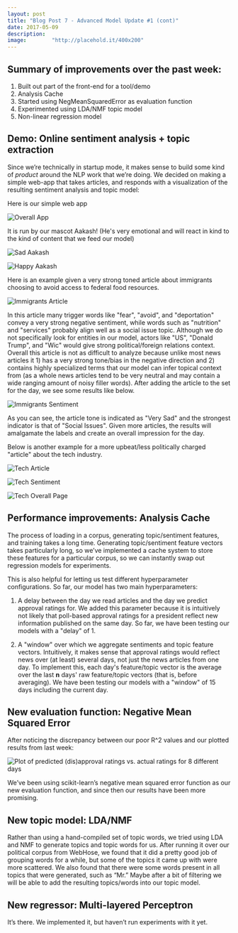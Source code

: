 ```yaml
---
layout: post
title: "Blog Post 7 - Advanced Model Update #1 (cont)"
date: 2017-05-09
description:
image:        "http://placehold.it/400x200"
---
```


## Summary of improvements over the past week:

1. Built out part of the front-end for a tool/demo
2. Analysis Cache
3. Started using NegMeanSquaredError as evaluation function
4. Experimented using LDA/NMF topic model
5. Non-linear regression model


## Demo: Online sentiment analysis + topic extraction

Since we’re technically in startup mode, it makes sense to build some kind of *product* around the NLP work that we’re doing. We decided on making a simple web-app that takes articles, and responds with a visualization of the resulting sentiment analysis and topic model:


Here is our simple web app

![Overall App](/StateOfTheMedia/images/app_overall1.png)

It is run by our mascot Aakash! (He's very emotional and will react in kind to the kind of content that we feed our model)


![Sad Aakash](/StateOfTheMedia/images/Aakash_Happy.png)

![Happy Aakash](/StateOfTheMedia/images/Aakash_Sad.png)


Here is an example given a very strong toned article about immigrants choosing to avoid access to federal food resources.

![Immigrants Article](/StateOfTheMedia/images/app_article1.png)

In this article many trigger words like "fear", "avoid", and "deportation" convey a very strong negative sentiment, while words such as "nutrition" and "services" probably align well as a social issue topic. Although we do not specifically look for entities in our model, actors like "US", "Donald Trump", and "Wic" would give strong political/foreign relations context. Overall this article is not as difficult to analyze because unlike most news articles it 1) has a very strong tone/bias in the negative direction and 2) contains highly specialized terms that our model can infer topical context from (as a whole news articles tend to be very neutral and may contain a wide ranging amount of noisy filler words). After adding the article to the set for the day, we see some results like below.

![Immigrants Sentiment](/StateOfTheMedia/images/app_sentiment1.png)

As you can see, the article tone is indicated as "Very Sad" and the strongest indicator is that of "Social Issues". Given more articles, the results will amalgamate the labels and create an overall impression for the day.

Below is another example for a more upbeat/less politically charged "article" about the tech industry.

![Tech Article](/StateOfTheMedia/images/app_article2.png)

![Tech Sentiment](/StateOfTheMedia/images/app_sentiment2.png)

![Tech Overall Page](/StateOfTheMedia/images/app_overall2.png)


## Performance improvements: Analysis Cache
The process of loading in a corpus, generating topic/sentiment features, and training takes a long time. Generating topic/sentiment feature vectors takes particularly long, so we’ve implemented a cache system to store these features for a particular corpus, so we can instantly swap out regression models for experiments.

This is also helpful for letting us test different hyperparameter configurations. So far, our model has
two main hyperparameters:

1. A delay between the day we read articles and the day we predict approval ratings for. We added this parameter because it is intuitively not likely that poll-based approval ratings for a president reflect new information published on the same day. So far, we have been testing our models with a "delay" of 1.

2. A "window" over which we aggregate sentiments and topic feature vectors. Intuitively, it makes sense that approval ratings would reflect news over (at least) several days, not just the news articles from one day. To implement this, each day's feature/topic vector is the average over the last **n** days' raw feature/topic vectors (that is, before averaging). We have been testing our models with a "window" of 15 days including the current day.

## New evaluation function: Negative Mean Squared Error
After noticing the discrepancy between our poor R^2 values and our plotted results from last week:

![Plot of predicted (dis)approval ratings vs. actual ratings for 8 different days](/StateOfTheMedia/images/Approval_Ratings_Linreg_1.png)

We’ve been using scikit-learn’s negative mean squared error function as our new evaluation function, and since then our results have been more promising.


## New topic model: LDA/NMF
Rather than using a hand-compiled set of topic words, we tried using LDA and NMF to generate topics and topic words for us. After running it over our political corpus from WebHose, we found that it did a pretty good job of grouping words for a while, but some of the topics it came up with were more scattered. We also found that there were some words present in all topics that were generated, such as “Mr.” Maybe after a bit of filtering we will be able to add the resulting topics/words into our topic model.


## New regressor: Multi-layered Perceptron
It’s there. We implemented it, but haven’t run experiments with it yet.

